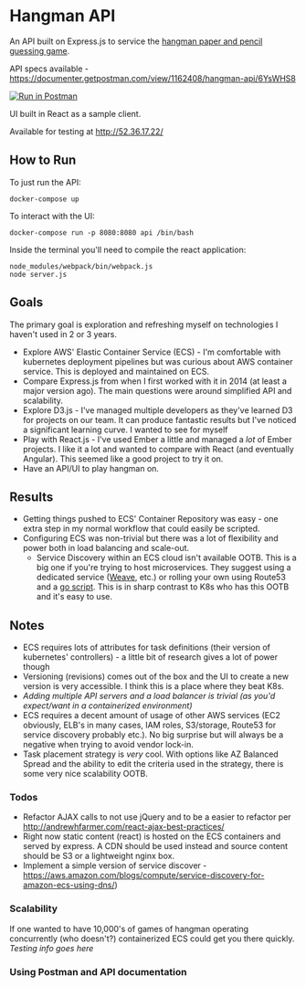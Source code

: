# Hangman API
An API built on Express.js to service the [hangman paper and pencil guessing game](https://en.wikipedia.org/wiki/Hangman_(game)).

API specs available - https://documenter.getpostman.com/view/1162408/hangman-api/6YsWHS8

[![Run in Postman](https://run.pstmn.io/button.svg)](https://app.getpostman.com/run-collection/c00339468a4d0c33422c)

UI built in React as a sample client.

Available for testing at http://52.36.17.22/

## How to Run
To just run the API:

    docker-compose up

To interact with the UI:

    docker-compose run -p 8080:8080 api /bin/bash

Inside the terminal you'll need to compile the react application:

    node_modules/webpack/bin/webpack.js
    node server.js

## Goals
The primary goal is exploration and refreshing myself on technologies I haven't used in 2 or 3 years.
* Explore AWS' Elastic Container Service (ECS) - I'm comfortable with kubernetes deployment pipelines but was curious about AWS container service. This is deployed and maintained on ECS.
* Compare Express.js from when I first worked with it in 2014 (at least a major version ago). The main questions were around simplified API and scalability.
* Explore D3.js - I've managed multiple developers as they've learned D3 for projects on our team. It can produce fantastic results but I've noticed a significant learning curve. I wanted to see for myself
* Play with React.js - I've used Ember a little and managed a *lot* of Ember projects. I like it a lot and wanted to compare with React (and eventually Angular). This seemed like a good project to try it on.
* Have an API/UI to play hangman on.

## Results
* Getting things pushed to ECS' Container Repository was easy - one extra step in my normal workflow that could easily be scripted.
* Configuring ECS was non-trivial but there was a lot of flexibility and power both in load balancing and scale-out.
  * Service Discovery within an ECS cloud isn't available OOTB. This is a big one if you're trying to host microservices. They suggest using a dedicated service ([Weave](https://www.weave.works/guides/service-discovery-and-load-balancing-with-weave-on-amazon-ecs-2/), etc.) or rolling your own using Route53 and a [go script](https://github.com/awslabs/service-discovery-ecs-dns). This is in sharp contrast to K8s who has this OOTB and it's easy to use.

## Notes
* ECS requires lots of attributes for task definitions (their version of kubernetes' controllers) - a little bit of research gives a lot of power though
* Versioning (revisions) comes out of the box and the UI to create a new version is very accessible. I think this is a place where they beat K8s.
* *Adding multiple API servers and a load balancer is trivial (as you'd expect/want in a containerized environment)*
* ECS requires a decent amount of usage of other AWS services (EC2 obviously, ELB's in many cases, IAM roles, S3/storage, Route53 for service discovery probably etc.). No big surprise but will always be a negative when trying to avoid vendor lock-in.
* Task placement strategy is *very* cool. With options like AZ Balanced Spread and the ability to edit the criteria used in the strategy, there is some very nice scalability OOTB.

### Todos
* Refactor AJAX calls to not use jQuery and to be a easier to refactor per http://andrewhfarmer.com/react-ajax-best-practices/
* Right now static content (react) is hosted on the ECS containers and served by express. A CDN should be used instead and source content should be S3 or a lightweight nginx box.
* Implement a simple version of service discover - https://aws.amazon.com/blogs/compute/service-discovery-for-amazon-ecs-using-dns/)


### Scalability
If one wanted to have 10,000's of games of hangman operating concurrently (who doesn't?) containerized ECS could get you there quickly. *Testing info goes here*

### Using Postman and API documentation
